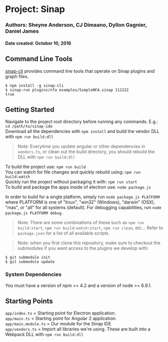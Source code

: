 # Project: Sinap
### Authors: Sheyne Anderson, CJ Dimaano, Dyllon Gagnier, Daniel James
#### Date created: October 10, 2016


## Command Line Tools
[sinap-cli](https://www.github.com/2graphic/sinap-cli) provides command line tools that operate on Sinap plugins and graph files. 

```
$ npm install -g sinap-cli
$ sinap-run plugins/nfa examples/SimpleNFA.sinap 111222
true
```

## Getting Started

Navigate to the project root directory before running any commands. E.g.: `cd /path/to/sinap-ide`   
Download all the dependencies with `npm install` and build the vendor DLL with `npm run build:dll`
> Note: Everytime you update angular or other dependencies in `vendors.ts`, or clean out the build directory, you should rebuild the DLL with `npm run build:dll` 

To build the project use: `npm run build`  
You can watch for file changes and quickly rebuild using: `npm run build:watch`  
Quickly run the project without packaging it with: `npm run start`   
To build and package the apps inside of electron use: `node package.js`

In order to build for a single platform, simply run `node package.js PLATFORM` where PLATFORM is one of "linux", "win32" (Windows), "darwin" (OSX), "mas", or "all" for all systems (default). For debugging capabilities, run `node package.js PLATFORM debug`.

> Note: There are some combinations of these such as `npm run build:start`, `npm run build:watch:start`, `npm run clean`, etc... Refer to `package.json` for a list of all available scripts.

> Note: when you first clone this repository, make sure to checkout the submodules if you want access to the plugins we develop with:

    $ git submodule init
    $ git submodule update
    
### System Dependencies

You must have a version of npm >= 4.2 and a version of node >= 6.9.1.

## Starting Points
`app/index.ts` = Starting point for Electron application.  
`app/main.ts` = Starting point for Angular 2 application.  
`app/main.module.ts` = Our module for the Sinap IDE  
`app/vendors.ts` = Import all libraries we're using. These are built into a Webpack DLL with `npm run build:dll`
